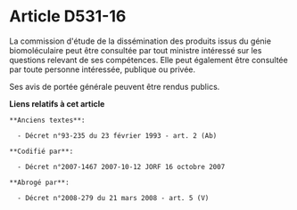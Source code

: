# Article D531-16

La commission d'étude de la dissémination des produits issus du génie biomoléculaire peut être consultée par tout ministre
intéressé sur les questions relevant de ses compétences. Elle peut également être consultée par toute personne intéressée,
publique ou privée.

Ses avis de portée générale peuvent être rendus publics.

**Liens relatifs à cet article**

	**Anciens textes**:

	  - Décret n°93-235 du 23 février 1993 - art. 2 (Ab)

	**Codifié par**:

	  - Décret n°2007-1467 2007-10-12 JORF 16 octobre 2007

	**Abrogé par**:

	  - Décret n°2008-279 du 21 mars 2008 - art. 5 (V)
